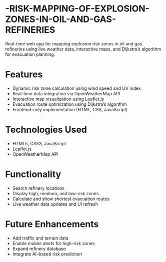 # -RISK-MAPPING-OF-EXPLOSION-ZONES-IN-OIL-AND-GAS-REFINERIES
Real-time web app for mapping explosion risk zones in oil and gas refineries using live weather data, interactive maps, and Dijkstra’s algorithm for evacuation planning.
# Features

- Dynamic risk zone calculation using wind speed and UV index
- Real-time data integration via OpenWeatherMap API
- Interactive map visualization using Leaflet.js
- Evacuation route optimization using Dijkstra’s algorithm
- Frontend-only implementation (HTML, CSS, JavaScript)

# Technologies Used

- HTML5, CSS3, JavaScript
- Leaflet.js
- OpenWeatherMap API

# Functionality

- Search refinery locations
- Display high, medium, and low-risk zones
- Calculate and show shortest evacuation routes
- Live weather data updates and UI refresh

# Future Enhancements

- Add traffic and terrain data
- Enable mobile alerts for high-risk zones
- Expand refinery database
- Integrate AI-based risk prediction
